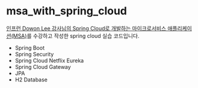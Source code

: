 # msa_with_spring_cloud
[인프런 Dowon Lee 강사님의 Spring Cloud로 개발하는 마이크로서비스 애플리케이션(MSA)](https://www.inflearn.com/course/%EC%8A%A4%ED%94%84%EB%A7%81-%ED%81%B4%EB%9D%BC%EC%9A%B0%EB%93%9C-%EB%A7%88%EC%9D%B4%ED%81%AC%EB%A1%9C%EC%84%9C%EB%B9%84%EC%8A%A4/dashboard)를 수강하고 작성한 spring cloud 실습 코드입니다.

* Spring Boot 
* Spring Security
* Spring Cloud Netflix Eureka 
* Spring Cloud Gateway
* JPA
* H2 Database
